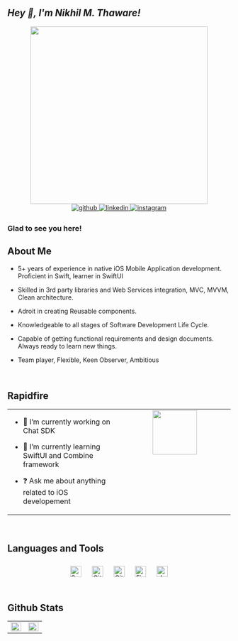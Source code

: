## ***Hey 👋, I'm Nikhil M. Thaware!***  
  
<div id="header" align="center">
	<img src="https://d2t1xqejof9utc.cloudfront.net/screenshots/pics/657797f0e57ac0d5b8e857ab3597e6a9/large.gif" width="400"/>
</div>
<div align="center">
<a href="https://github.com/Think-Nik" target="_blank">
<img src=https://img.shields.io/badge/github-%2324292e.svg?&style=for-the-badge&logo=github&logoColor=white alt=github style="margin-bottom: 5px;" />
</a>
<a href="https://linkedin.com/in/nikhilthaware" target="_blank">
<img src=https://img.shields.io/badge/linkedin-%231E77B5.svg?&style=for-the-badge&logo=linkedin&logoColor=white alt=linkedin style="margin-bottom: 5px;" />
</a>
<a href="https://instagram.com/macro._.geek" target="_blank">
<img src=https://img.shields.io/badge/instagram-%23000000.svg?&style=for-the-badge&logo=instagram&logoColor=white alt=instagram style="margin-bottom: 5px;" />
</a>  
</div>  
  



### Glad to see you here!  
## About Me
* 5+ years of experience in native iOS Mobile Application    development.
Proficient in Swift, learner in SwiftUI

* Skilled in 3rd party libraries and Web Services  integration, MVC, MVVM,  Clean architecture.

 * Adroit in creating Reusable components.

* Knowledgeable to all stages of Software Development Life Cycle. 

* Capable of getting functional requirements and design documents.
Always ready to learn new things.

* Team player, Flexible, Keen Observer, Ambitious
  
  

<br/>  


## Rapidfire  
<table><tr><td valign="top" width="50%">

- 🔭 I’m currently working on Chat SDK  
  

- 🌱 I’m currently learning SwiftUI and Combine framework  
  

- ❓ Ask me about anything related to iOS developement  


</td><td valign="top" width="50%">

<div align="center">
<img src="https://media.giphy.com/media/bGgsc5mWoryfgKBx1u/giphy.gif" align="center" height="100" width="100" />
</div>  


</td></tr></table>  

<br/>  


## Languages and Tools  
<div align="center">  
<a href="https://developer.apple.com/swift/" target="_blank"><img style="margin: 10px" src="https://profilinator.rishav.dev/skills-assets/swift-original-wordmark.svg" alt="Swift" height="25" /></a>  
<a href="https://github.com/" target="_blank"><img style="margin: 10px" src="https://profilinator.rishav.dev/skills-assets/git-scm-icon.svg" alt="Git" height="25" /></a>  
<a href="https://about.gitlab.com/" target="_blank"><img style="margin: 10px" src="https://profilinator.rishav.dev/skills-assets/gitlab.svg" alt="GitLab" height="25" /></a>  
<a href="https://www.figma.com/" target="_blank"><img style="margin: 10px" src="https://profilinator.rishav.dev/skills-assets/figma-icon.svg" alt="Figma" height="25" /></a>  
<a href="https://www.jenkins.io/" target="_blank"><img style="margin: 10px" src="https://profilinator.rishav.dev/skills-assets/jenkins-icon.svg" alt="Jenkins" height="25" /></a>  
</div>  

<br/>  


## Github Stats  
<table><tr><td valign="top" width="50%">

<img src="https://github-readme-stats.vercel.app/api?username=Think-Nik&theme=monokai&hide_border=true&show_icons=true&count_private=true&hide_border=true" align="left" style="width: 100%" />

</td><td valign="top" width="50%">

<img src="https://github-readme-stats.vercel.app/api/top-langs/?username=Think-Nik&theme=monokai&hide_border=true&hide_border=true&layout=compact" align="left" style="width: 100%" />

</td></tr></table>  

<br/>  

  

<br/>  

  

<br/>  


<br />
